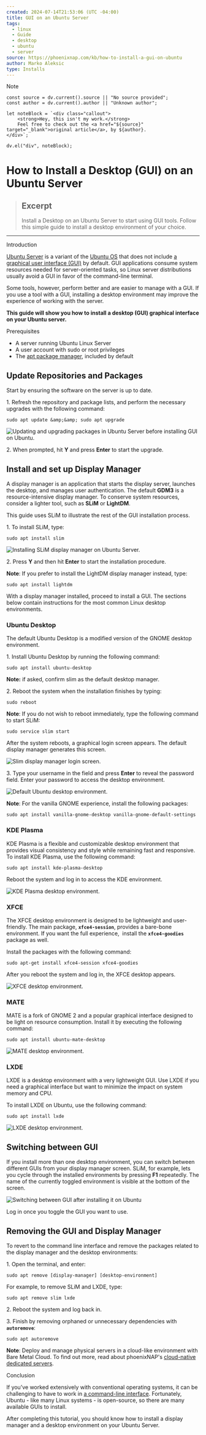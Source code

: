 ```yaml
---
created: 2024-07-14T21:53:06 (UTC -04:00)
title: GUI on an Ubuntu Server
tags:
  - linux
  - Guide
  - desktop
  - ubuntu
  - server
source: https://phoenixnap.com/kb/how-to-install-a-gui-on-ubuntu
author: Marko Aleksic
type: Installs
---
```

> [!NOTE]
```dataviewjs
const source = dv.current().source || "No source provided";
const author = dv.current().author || "Unknown author";

let noteBlock = `<div class="callout">
    <strong>Hey, this isn't my work.</strong>
    Feel free to check out the <a href="${source}" target="_blank">original article</a>, by ${author}.
</div>`;

dv.el("div", noteBlock);
```
# How to Install a Desktop (GUI) on an Ubuntu Server

> ## Excerpt
> Install a Desktop on an Ubuntu Server to start using GUI tools. Follow this simple guide to install a desktop environment of your choice.

---
Introduction

[Ubuntu Server](https://phoenixnap.com/blog/centos-vs-ubuntu) is a variant of the [Ubuntu OS](https://phoenixnap.com/kb/ubuntu-22-04-lts) that does not include [a graphical user interface (GUI)](https://phoenixnap.com/glossary/what-is-gui) by default. GUI applications consume system resources needed for server-oriented tasks, so Linux server distributions usually avoid a GUI in favor of the command-line terminal.

Some tools, however, perform better and are easier to manage with a GUI. If you use a tool with a GUI, installing a desktop environment may improve the experience of working with the server.

**This guide will show you how to install a desktop (GUI) graphical interface on your Ubuntu server.**


Prerequisites

-   A server running Ubuntu Linux Server
-   A user account with sudo or root privileges
-   The [apt package manager](https://phoenixnap.com/kb/apt-vs-apt-get), included by default

## Update Repositories and Packages

Start by ensuring the software on the server is up to date.

1\. Refresh the repository and package lists, and perform the necessary upgrades with the following command:

```
sudo apt update &amp;&amp; sudo apt upgrade
```

![Updating and upgrading packages in Ubuntu Server before installing GUI on Ubuntu.](https://phoenixnap.com/kb/wp-content/uploads/2022/08/output-from-sudo-apt-upgrade-sudo-apt-update-ubuntu-server-gui.png)

2\. When prompted, hit **Y** and press **Enter** to start the upgrade.

## Install and set up Display Manager

A display manager is an application that starts the display server, launches the desktop, and manages user authentication. The default **GDM3** is a resource-intensive display manager. To conserve system resources, consider a lighter tool, such as **SLiM** or **LightDM**.

This guide uses SLiM to illustrate the rest of the GUI installation process.

1\. To install SLiM, type:

```
sudo apt install slim
```

![Installing SLiM display manager on Ubuntu Server.](https://phoenixnap.com/kb/wp-content/uploads/2022/08/output-from-sudo-apt-install-slim-ubuntu-server-gui.png)

2\. Press **Y** and then hit **Enter** to start the installation procedure.

**Note**: If you prefer to install the LightDM display manager instead, type:

```
sudo apt install lightdm
```

With a display manager installed, proceed to install a GUI. The sections below contain instructions for the most common Linux desktop environments.

### Ubuntu Desktop

The default Ubuntu Desktop is a modified version of the GNOME desktop environment.

1\. Install Ubuntu Desktop by running the following command:

```
sudo apt install ubuntu-desktop
```

**Note:** if asked, confirm slim as the default desktop manager.

2\. Reboot the system when the installation finishes by typing:

```
sudo reboot
```

**Note**: If you do not wish to reboot immediately, type the following command to start SLiM:

```
sudo service slim start
```

After the system reboots, a graphical login screen appears. The default display manager generates this screen.

![Slim display manager login screen.](https://phoenixnap.com/kb/wp-content/uploads/2022/08/slim-login-screen-ubuntu-server-gui.png)

3\. Type your username in the field and press **Enter** to reveal the password field. Enter your password to access the desktop environment.

![Default Ubuntu desktop environment.](https://phoenixnap.com/kb/wp-content/uploads/2022/08/ubuntu-session-ubuntu-server-gui.png)

**Note**: For the vanilla GNOME experience, install the following packages:

```
sudo apt install vanilla-gnome-desktop vanilla-gnome-default-settings
```

### KDE Plasma

KDE Plasma is a flexible and customizable desktop environment that provides visual consistency and style while remaining fast and responsive. To install KDE Plasma, use the following command:

```
sudo apt install kde-plasma-desktop
```

Reboot the system and log in to access the KDE environment.

![KDE Plasma desktop environment.](https://phoenixnap.com/kb/wp-content/uploads/2022/08/kde-desktop-ubuntu-server-gui.png)

### XFCE

The XFCE desktop environment is designed to be lightweight and user-friendly. The main package, **`xfce4-session`**, provides a bare-bone environment. If you want the full experience,  install the **`xfce4-goodies`** package as well.

Install the packages with the following command:

```
sudo apt-get install xfce4-session xfce4-goodies
```

After you reboot the system and log in, the XFCE desktop appears.

![XFCE desktop environment.](https://phoenixnap.com/kb/wp-content/uploads/2022/08/xfce-desktop-ubuntu-server-gui.png)

### MATE

MATE is a fork of GNOME 2 and a popular graphical interface designed to be light on resource consumption. Install it by executing the following command:

```
sudo apt install ubuntu-mate-desktop
```

![MATE desktop environment.](https://phoenixnap.com/kb/wp-content/uploads/2022/08/mate-desktop-ubuntu-server-gui.png)

### LXDE

LXDE is a desktop environment with a very lightweight GUI. Use LXDE if you need a graphical interface but want to minimize the impact on system memory and CPU.

To install LXDE on Ubuntu, use the following command:

```
sudo apt install lxde
```

![LXDE desktop environment.](https://phoenixnap.com/kb/wp-content/uploads/2022/08/lxde-desktop-ubuntu-server-gui.png)

## Switching between GUI

If you install more than one desktop environment, you can switch between different GUIs from your display manager screen. SLiM, for example, lets you cycle through the installed environments by pressing **F1** repeatedly. The name of the currently toggled environment is visible at the bottom of the screen.

![Switching between GUI after installing it on Ubuntu](https://phoenixnap.com/kb/wp-content/uploads/2022/08/slim-login-screen-mate-desktop-ubuntu-server-gui.png)

Log in once you toggle the GUI you want to use.

## Removing the GUI and Display Manager

To revert to the command line interface and remove the packages related to the display manager and the desktop environments:

1\. Open the terminal, and enter:

```
sudo apt remove [display-manager] [desktop-environment]
```

For example, to remove SLiM and LXDE, type:

```
sudo apt remove slim lxde
```

2\. Reboot the system and log back in.

3\. Finish by removing orphaned or unnecessary dependencies with **`autoremove`**:

```
sudo apt autoremove
```

**Note**: Deploy and manage physical servers in a cloud-like environment with Bare Metal Cloud. To find out more, read about phoenixNAP's [cloud-native dedicated servers](https://phoenixnap.com/bare-metal-cloud).

Conclusion

If you’ve worked extensively with conventional operating systems, it can be challenging to have to work in [a command-line interface](https://phoenixnap.com/glossary/command-line-interface-cli). Fortunately, Ubuntu - like many Linux systems - is open-source, so there are many available GUIs to install.

After completing this tutorial, you should know how to install a display manager and a desktop environment on your Ubuntu Server.
